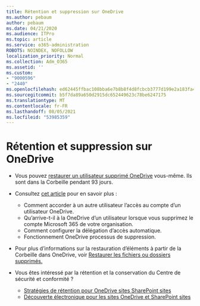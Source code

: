 ```yaml
---
title: Rétention et suppression sur OneDrive
ms.author: pebaum
author: pebaum
ms.date: 04/21/2020
ms.audience: ITPro
ms.topic: article
ms.service: o365-administration
ROBOTS: NOINDEX, NOFOLLOW
localization_priority: Normal
ms.collection: Adm_O365
ms.assetid: ''
ms.custom:
- "9000596"
- "2440"
ms.openlocfilehash: ed62445ffbac108bba6e7b8b8f4d8fcbcb3777d199e2a183fa457949cfe830a0
ms.sourcegitcommit: b5f7da89a650d2915dc652449623c78be6247175
ms.translationtype: MT
ms.contentlocale: fr-FR
ms.lasthandoff: 08/05/2021
ms.locfileid: "53985359"
---
```

# <a name="onedrive-retention-and-deletion"></a>Rétention et suppression sur OneDrive

- Vous pouvez [restaurer un utilisateur supprimé OneDrive](https://docs.microsoft.com/onedrive/restore-deleted-onedrive) vous-même. Ils sont dans la Corbeille pendant 93 jours.

- Consultez [cet article](https://docs.microsoft.com/onedrive/retention-and-deletion) pour en savoir plus :
    - Comment accorder à un autre utilisateur l’accès au compte d’un utilisateur OneDrive.
    - Qu’arrive-t-il à la OneDrive d’un utilisateur lorsque vous supprimez le compte Microsoft 365 de votre organisation.
    - Comment configurer la délégation d’accès automatique.
    - Fonctionnement OneDrive processus de suppression.

- Pour plus d’informations sur la restauration d’éléments à partir de la Corbeille dans OneDrive, voir [Restaurer les fichiers ou dossiers supprimés.](https://support.office.com/article/949ada80-0026-4db3-a953-c99083e6a84f)

- Vous êtes intéressé par la rétention et la conservation du Centre de sécurité et conformité ?
    - [Stratégies de rétention pour OneDrive sites SharePoint sites](https://docs.microsoft.com/microsoft-365/compliance/retention-policies)
    - [Découverte électronique pour les sites OneDrive et SharePoint sites](https://docs.microsoft.com/office365/securitycompliance/ediscovery-cases#step-4-place-content-locations-on-hold)
